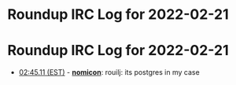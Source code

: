 # Roundup IRC Log for 2022-02-21 #
# Roundup IRC Log for 2022-02-21
* <a href="#02:45.11" id="02:45.11">02:45.11 (EST)</a> - __[nomicon](https://github.com/nomicon)__: rouilj: its postgres in my case
